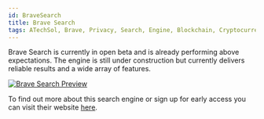 ```yaml
---
id: BraveSearch
title: Brave Search
tags: ATechSol, Brave, Privacy, Search, Engine, Blockchain, Cryptocurrency, Basic Attention Token, BAT
---
```


Brave Search is currently in open beta and is already performing above expectations. The engine is still under construction but currently delivers reliable results and a wide array of features.

[<img alt="Brave Search Preview" src="/img/BraveSearch.png" />](https://brave.com/search/)

To find out more about this search engine or sign up for early access you can visit their website [here](https://brave.com/search/).
